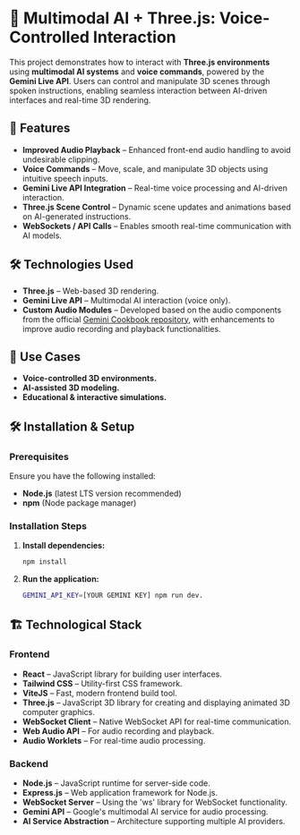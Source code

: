 # 🤖 Multimodal AI + Three.js: Voice-Controlled Interaction

This project demonstrates how to interact with **Three.js environments** using **multimodal AI systems** and **voice commands**, powered by the **Gemini Live API**. Users can control and manipulate 3D scenes through spoken instructions, enabling seamless interaction between AI-driven interfaces and real-time 3D rendering.

## 🚀 Features

- **Improved Audio Playback** – Enhanced front-end audio handling to avoid undesirable clipping.
- **Voice Commands** – Move, scale, and manipulate 3D objects using intuitive speech inputs.
- **Gemini Live API Integration** – Real-time voice processing and AI-driven interaction.
- **Three.js Scene Control** – Dynamic scene updates and animations based on AI-generated instructions.
- **WebSockets / API Calls** – Enables smooth real-time communication with AI models.

## 🛠️ Technologies Used

- **Three.js** – Web-based 3D rendering.
- **Gemini Live API** – Multimodal AI interaction (voice only).
- **Custom Audio Modules** – Developed based on the audio components from the official [Gemini Cookbook repository](https://github.com/google-gemini/cookbook/blob/main/quickstarts/Get_started_LiveAPI.py), with enhancements to improve audio recording and playback functionalities.

## 📌 Use Cases

- **Voice-controlled 3D environments.**
- **AI-assisted 3D modeling.**
- **Educational & interactive simulations.**

## 🛠️ Installation & Setup

### Prerequisites

Ensure you have the following installed:

- **Node.js** (latest LTS version recommended)
- **npm** (Node package manager)

### Installation Steps

1. **Install dependencies:**
   ```bash
   npm install
   ```
2. **Run the application:**
   ```bash
   GEMINI_API_KEY=[YOUR GEMINI KEY] npm run dev.
   ```

## 🏗️ Technological Stack

### Frontend

- **React** – JavaScript library for building user interfaces.
- **Tailwind CSS** – Utility-first CSS framework.
- **ViteJS** – Fast, modern frontend build tool.
- **Three.js** – JavaScript 3D library for creating and displaying animated 3D computer graphics.
- **WebSocket Client** – Native WebSocket API for real-time communication.
- **Web Audio API** – For audio recording and playback.
- **Audio Worklets** – For real-time audio processing.

### Backend

- **Node.js** – JavaScript runtime for server-side code.
- **Express.js** – Web application framework for Node.js.
- **WebSocket Server** – Using the 'ws' library for WebSocket functionality.
- **Gemini API** – Google's multimodal AI service for audio processing.
- **AI Service Abstraction** – Architecture supporting multiple AI providers.
